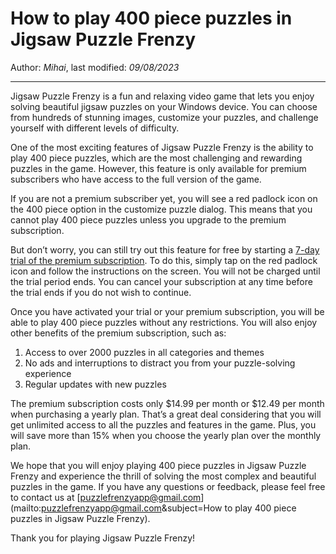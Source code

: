 # How to play 400 piece puzzles in Jigsaw Puzzle Frenzy

Author: *Mihai*, last modified: _09/08/2023_

---

Jigsaw Puzzle Frenzy is a fun and relaxing video game that lets you enjoy solving beautiful jigsaw puzzles on your Windows device. You can choose from hundreds of stunning images, customize your puzzles, and challenge yourself with different levels of difficulty.

One of the most exciting features of Jigsaw Puzzle Frenzy is the ability to play 400 piece puzzles, which are the most challenging and rewarding puzzles in the game. However, this feature is only available for premium subscribers who have access to the full version of the game.

If you are not a premium subscriber yet, you will see a red padlock icon on the 400 piece option in the customize puzzle dialog. This means that you cannot play 400 piece puzzles unless you upgrade to the premium subscription.

But don’t worry, you can still try out this feature for free by starting a [7-day trial of the premium subscription](https://frenzygames.net/custom/premium). To do this, simply tap on the red padlock icon and follow the instructions on the screen. You will not be charged until the trial period ends. You can cancel your subscription at any time before the trial ends if you do not wish to continue.

Once you have activated your trial or your premium subscription, you will be able to play 400 piece puzzles without any restrictions. You will also enjoy other benefits of the premium subscription, such as:

1. Access to over 2000 puzzles in all categories and themes
1. No ads and interruptions to distract you from your puzzle-solving experience
1. Regular updates with new puzzles

The premium subscription costs only $14.99 per month or $12.49 per month when purchasing a yearly plan. That’s a great deal considering that you will get unlimited access to all the puzzles and features in the game. Plus, you will save more than 15% when you choose the yearly plan over the monthly plan.

We hope that you will enjoy playing 400 piece puzzles in Jigsaw Puzzle Frenzy and experience the thrill of solving the most complex and beautiful puzzles in the game. If you have any questions or feedback, please feel free to contact us at [puzzlefrenzyapp@gmail.com](mailto:puzzlefrenzyapp@gmail.com&subject=How to play 400 piece puzzles in Jigsaw Puzzle Frenzy).

Thank you for playing Jigsaw Puzzle Frenzy!